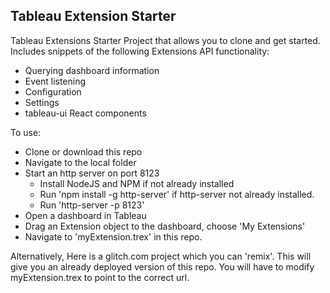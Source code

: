 ## Tableau Extension Starter

Tableau Extensions Starter Project that allows you to clone and get started. Includes snippets of the following Extensions API functionality:

- Querying dashboard information
- Event listening
- Configuration 
- Settings
- tableau-ui React components

To use:

- Clone or download this repo
- Navigate to the local folder
- Start an http server on port 8123
    - Install NodeJS and NPM if not already installed
    - Run 'npm install -g http-server' if http-server not already installed.
    - Run 'http-server -p 8123'
- Open a dashboard in Tableau
- Drag an Extension object to the dashboard, choose 'My Extensions'
- Navigate to 'myExtension.trex' in this repo.

Alternatively, Here is a glitch.com project which you can 'remix'. This will give you an already deployed version of this repo. You will have to modify myExtension.trex to point to the correct url.